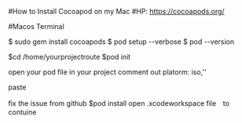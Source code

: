 #How to Install Cocoapod on my Mac
#HP: https://cocoapods.org/


#Macos Terminal

$ sudo gem install cocoapods
$ pod setup --verbose
$ pod --version

$cd /home/yourprojectroute
$pod init

open your pod file in your project
comment out platorm: iso,''

paste

fix the issue from github
$pod install
open .xcodeworkspace file　to contuine


